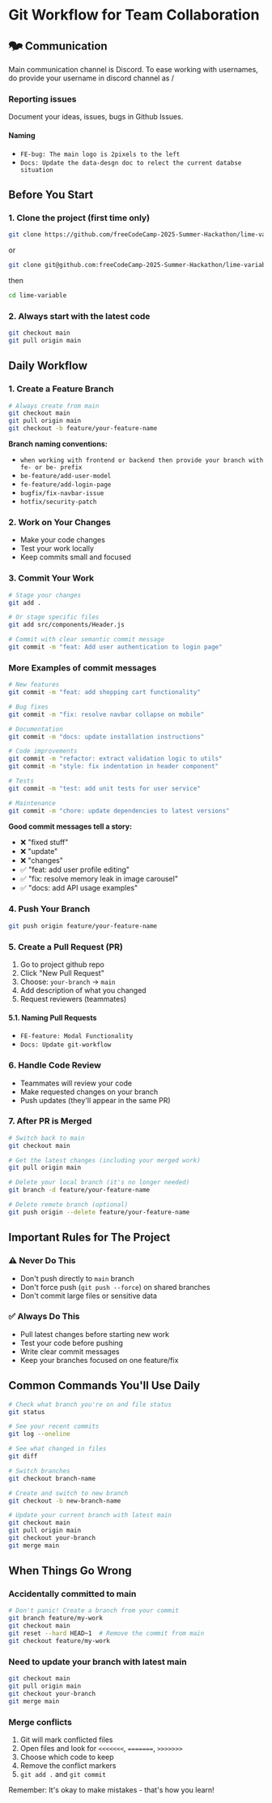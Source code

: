 # Git Workflow for Team Collaboration

## 🗫 Communication

Main communication channel is Discord.
To ease working with usernames, do provide your username in discord channel as <username> / <githubUsername>

### Reporting issues

Document your ideas, issues, bugs in Github Issues.

#### Naming

- `FE-bug: The main logo is 2pixels to the left`
- `Docs: Update the data-desgn doc to relect the current databse situation`

## Before You Start

### 1. **Clone the project** (first time only)

```bash
git clone https://github.com/freeCodeCamp-2025-Summer-Hackathon/lime-variable.git
```

or

```bash
git clone git@github.com:freeCodeCamp-2025-Summer-Hackathon/lime-variable.git
```

then

```bash
cd lime-variable
```

### 2. **Always start with the latest code**

```bash
git checkout main
git pull origin main
```

## Daily Workflow

### 1. Create a Feature Branch

```bash
# Always create from main
git checkout main
git pull origin main
git checkout -b feature/your-feature-name
```

**Branch naming conventions:**

- `when working with frontend or backend then provide your branch with fe- or be- prefix`
- `be-feature/add-user-model`
- `fe-feature/add-login-page`
- `bugfix/fix-navbar-issue`
- `hotfix/security-patch`

### 2. Work on Your Changes

- Make your code changes
- Test your work locally
- Keep commits small and focused

### 3. Commit Your Work

```bash
# Stage your changes
git add .

# Or stage specific files
git add src/components/Header.js

# Commit with clear semantic commit message
git commit -m "feat: Add user authentication to login page"

```

### More Examples of commit messages

```bash
# New features
git commit -m "feat: add shopping cart functionality"

# Bug fixes
git commit -m "fix: resolve navbar collapse on mobile"

# Documentation
git commit -m "docs: update installation instructions"

# Code improvements
git commit -m "refactor: extract validation logic to utils"
git commit -m "style: fix indentation in header component"

# Tests
git commit -m "test: add unit tests for user service"

# Maintenance
git commit -m "chore: update dependencies to latest versions"
```

**Good commit messages tell a story:**

- ❌ "fixed stuff"
- ❌ "update"
- ❌ "changes"
- ✅ "feat: add user profile editing"
- ✅ "fix: resolve memory leak in image carousel"
- ✅ "docs: add API usage examples"

### 4. Push Your Branch

```bash
git push origin feature/your-feature-name
```

### 5. Create a Pull Request (PR)

1. Go to project github repo
2. Click "New Pull Request"
3. Choose: `your-branch` → `main`
4. Add description of what you changed
5. Request reviewers (teammates)

#### 5.1. Naming Pull Requests

- `FE-feature: Modal Functionality`
- `Docs: Update git-workflow`

### 6. Handle Code Review

- Teammates will review your code
- Make requested changes on your branch
- Push updates (they'll appear in the same PR)

### 7. After PR is Merged

```bash
# Switch back to main
git checkout main

# Get the latest changes (including your merged work)
git pull origin main

# Delete your local branch (it's no longer needed)
git branch -d feature/your-feature-name

# Delete remote branch (optional)
git push origin --delete feature/your-feature-name
```

## Important Rules for The Project

### ⚠️ Never Do This

- Don't push directly to `main` branch
- Don't force push (`git push --force`) on shared branches
- Don't commit large files or sensitive data

### ✅ Always Do This

- Pull latest changes before starting new work
- Test your code before pushing
- Write clear commit messages
- Keep your branches focused on one feature/fix

## Common Commands You'll Use Daily

```bash
# Check what branch you're on and file status
git status

# See your recent commits
git log --oneline

# See what changed in files
git diff

# Switch branches
git checkout branch-name

# Create and switch to new branch
git checkout -b new-branch-name

# Update your current branch with latest main
git checkout main
git pull origin main
git checkout your-branch
git merge main
```

## When Things Go Wrong

### Accidentally committed to main

```bash
# Don't panic! Create a branch from your commit
git branch feature/my-work
git checkout main
git reset --hard HEAD~1  # Remove the commit from main
git checkout feature/my-work
```

### Need to update your branch with latest main

```bash
git checkout main
git pull origin main
git checkout your-branch
git merge main
```

### Merge conflicts

1. Git will mark conflicted files
2. Open files and look for `<<<<<<<`, `=======`, `>>>>>>>`
3. Choose which code to keep
4. Remove the conflict markers
5. `git add .` and `git commit`

Remember: It's okay to make mistakes - that's how you learn!
